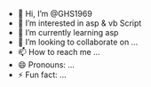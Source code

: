 - 👋 Hi, I’m @GHS1969
- 👀 I’m interested in asp & vb Script
- 🌱 I’m currently learning asp
- 💞️ I’m looking to collaborate on ...
- 📫 How to reach me ...
- 😄 Pronouns: ...
- ⚡ Fun fact: ...

<!---
GHS1969/GHS1969 is a ✨ special ✨ repository because its `README.md` (this file) appears on your GitHub profile.
You can click the Preview link to take a look at your changes.
--->
